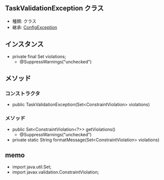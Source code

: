 ## TaskValidationException クラス

* 種類: クラス
* 継承: [ConfigException](ConfigException.java.md)

## インスタンス

* private final Set violations;
    * @SuppressWarnings("unchecked")


## メソッド

### コンストラクタ

* public <T> TaskValidationException(Set<ConstraintViolation<T>> violations)

### メソッド

* public Set<ConstraintViolation<?>> getViolations()
    * @SuppressWarnings("unchecked")
* private static <T> String formatMessage(Set<ConstraintViolation<T>> violations)



## memo

* import java.util.Set;
* import javax.validation.ConstraintViolation;

